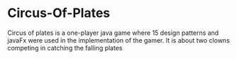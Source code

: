 # Circus-Of-Plates
Circus of plates is a one-player java game where 15 design patterns and javaFx were used in the implementation
of the gamer. It is about two clowns competing in catching the falling plates

